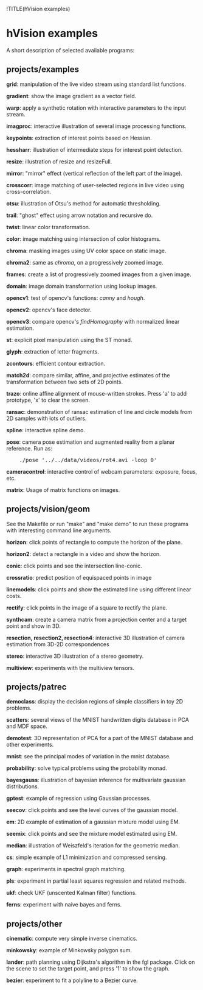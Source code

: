!TITLE(hVision examples)

# hVision examples

A short description of selected available programs:

## projects/examples

**grid**: manipulation of the live video stream using standard list functions.

**gradient**: show the image gradient as a vector field.

**warp**: apply a synthetic rotation with interactive parameters to the input stream.

**imagproc**: interactive illustration of several image processing functions.

**keypoints**: extraction of interest points based on Hessian.

**hessharr**: illustration of intermediate steps for interest point detection.

**resize**: illustration of resize and resizeFull.

**mirror**: "mirror" effect (vertical reflection of the left part of the image).

**crosscorr**: image matching of user-selected regions in live video using cross-correlation.

**otsu**:  illustration of Otsu's method for automatic thresholding.

**trail**: "ghost" effect using arrow notation and recursive do.

**twist**: linear color transformation.

**color**: image matching using intersection of color histograms.

**chroma**: masking images using UV color space on static image.

**chroma2**: same as *chroma*, on a progressively zoomed image.

**frames**: create a list of progressively zoomed images from a given image.

**domain**: image domain transformation using lookup images.

**opencv1**: test of opencv's functions: *canny* and *hough*.

**opencv2**: opencv's face detector.

**opencv3**: compare opencv's *findHomography* with normalized linear estimation.

**st**: explicit pixel manipulation using the ST monad.

**glyph**: extraction of letter fragments.

**zcontours**: efficient contour extraction.

**match2d**: compare similar, affine, and projective estimates of the transformation between two sets of 2D points.

**trazo**: online affine alignment of mouse-written strokes. Press 'a' to add prototype, 'x' to clear the screen.

**ransac**: demonstration of ransac estimation of line and circle models from 2D samples with lots of outliers.

**spline**: interactive spline demo.

**pose**: camera pose estimation and augmented reality from a planar reference. Run as:

<pre id="samp">
    ./pose '../../data/videos/rot4.avi -loop 0'
</pre>

**cameracontrol**: interactive control of webcam parameters: exposure, focus, etc.

**matrix**: Usage of matrix functions on images.

## projects/vision/geom

See the Makefile or run "make" and "make demo" to run these programs with interesting command line arguments.

**horizon**: click points of rectangle to compute the horizon of the plane. 

**horizon2**: detect a rectangle in a video and show the horizon.

**conic**: click points and see the intersection line-conic.

**crossratio**: predict position of equispaced points in image

**linemodels**: click points and show the estimated line using different linear costs.

**rectify**: click points in the image of a square to rectify the plane.

**synthcam**: create a camera matrix from a projection center and a target point and show in 3D.

**resection, resection2, resection4**: interactive 3D illustration of camera estimation from 3D-2D correspondences

**stereo**: interactive 3D illustration of a stereo geometry.

**multiview**: experiments with the multiview tensors.

## projects/patrec

**democlass**: display the decision regions of simple classifiers in toy 2D problems.

**scatters**: several views of the MNIST handwritten digits database in PCA and MDF space.

**demotest**: 3D representation of PCA for a part of the MNIST database and other experiments.

**mnist**: see the principal modes of variation in the mnist database.

**probability**: solve typical problems using the probability monad.

**bayesgauss**: illustration of bayesian inference for multivariate gaussian distributions. 

**gptest**: example of regression using Gaussian processes.

**seecov**: click points and see the level curves of the gaussian model.

**em**: 2D example of estimation of a gaussian mixture model using EM.

**seemix**: click points and see the mixture model estimated using EM.

**median**: illustration of Weiszfeld's iteration for the geometric median.

**cs**: simple example of L1 minimization and compressed sensing.

**graph**: experiments in spectral graph matching.

**pls**: experiment in partial least squares regression and related methods.

**ukf**: check UKF (unscented Kalman filter) functions.

**ferns**: experiment with naive bayes and ferns.

## projects/other

**cinematic**: compute very simple inverse cinematics.

**minkowsky**: example of Minkowsky polygon sum.

**lander**: path planning using Dijkstra's algorithm in the fgl package. Click on the
scene to set the target point, and press '1' to show the graph.

**bezier**: experiment to fit a polyline to a Bezier curve.

